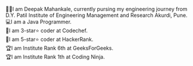 👨‍🎓I am Deepak Mahankale, currently pursing my engineering journey from D.Y. Patil Institute of Engineering Management and Research Akurdi, Pune.
<br>
💻I am a Java Programmer.
<br>
🥇I am 3-star⭐️ coder at Codechef.
<br>
🥇I am 5-star⭐️ coder at HackerRank.
<br>
🏆I am Institute Rank 6th at GeeksForGeeks.
<br>
🏆I am Institute Rank 1th at Coding Ninja.
